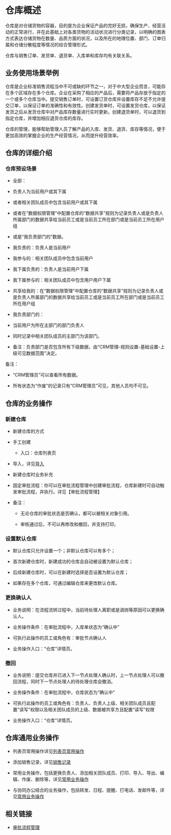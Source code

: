 
# 仓库概述

仓库是对仓储货物的容器，目的是为企业保证产品的完好无损，确保生产、经营活动的正常进行，并在此基础上对各类货物的活动状况进行分类记录，以明确的图表方式表达仓储货物在数量、品质方面的状况，以及所在的地理位置、部门、订单归属和仓储分散程度等情况的综合管理形式。



仓库与销售订单、发货单、退货单、入库单和库存均有关联关系。



## 业务使用场景举例

仓库是企业标准销售流程当中不可或缺的环节之一，对于中大型企业而言，可能存在多个区域存在多个仓库。企业在采购了相应的产品后，需要将产品存放于指定的一个或多个仓库当中。提交销售订单时，可设置订货仓库并设置库存不足不允许提交订单，以保证订单的准确性和有效性。创建发货单时，可设置发货仓库，以保证发货之后从发货仓库中对产品库存数量进行实时更新。创建退货单时，可以退货到指定仓库，并增加相应退货仓库的库存。



仓库的管理，能够帮助管理人员了解产品的入库、发货、退货、库存等情况，便于更加高效的掌握企业的生产经营情况，从而提升经营效率。



## 仓库的详细介绍

### 仓库预设场景

* 全部：

 - 负责人为当前用户或其下属

 - 或者相关团队成员中包含当前用户或其下属

 - 或者在“数据权限管理”中配置仓库的“数据共享”规则为记录负责人或是负责人所属部门的数据共享给当前员工或是当前员工所在部门或是当前员工所在用户组

 - 或是“我负责部门的”数据。

* 我负责的：负责人是当前用户

* 我参与的：相关团队成员中包含当前用户

* 我下属负责的：负责人是当前用户下属

* 我下属参与的：相关团队成员中包含用户用户下属

* 共享给我的：在“数据权限管理”中配置仓库的“数据共享”规则为记录负责人或是负责人所属部门的数据共享给当前员工或是当前员工所在部门或是当前员工所在用户组

* 我负责部门的：

 - 当前用户为所在主部门的部门负责人

 - 同时记录中相关团队成员的主部门为该部门。

 - 备注：负责部门是否包含所有下级数据，由“CRM管理-规则设置-基础设置-上级可见数据范围”决定。



备注：

- “CRM管理员”可以查看所有数据。

- 所有状态为“作废”的记录只有“CRM管理员”可见，其他人员均不可见。



## 仓库的业务操作

### 新建仓库

* 新建仓库的方式

 - 手工创建

   + 入口：仓库列表页      

 - 导入，详见[导入](https://www.fxiaoke.com/mob/guide/crmdoc/src/2-8%E5%B0%8F%E5%B7%A5%E5%85%B7.html#%E5%AF%BC%E5%85%A5%E5%B7%A5%E5%85%B7)



* 新建仓库时业务补充

 - 固定审批流程：你可以在审批流程管理中创建审批流程，仓库新建时可自动触发审批流程，并执行。详见【审批流程管理】

 - 备注：

   + 无论仓库的审批状态是否确认，都可以被相关对象引用。

   + 审核通过后，不可以再修改和撤回，并支持打印。

### 设置默认仓库
* 默认仓库只允许设置一个；非默认仓库可以有多个；

* 首次新建仓库时，新建成功的仓库会自动被设置为默认仓库；

* 后续新建仓库时，可以在新建时选择是否设置为默认仓库；

* 如果存在多个仓库，可通过编辑仓库来更改默认仓库。

### 更换确认人

* 业务说明：在流程流转过程中，当前待处理人离职或是调岗等原因可以更换确认人。

* 业务操作条件：在审批流程中，入库单状态为“确认中”

* 可执行此操作的员工或角色有：审批节点确认人

* 业务操作入口：“仓库”详情页。



### 撤回

* 业务说明：提交仓库并已进入下一节点处理人确认时，上一节点处理人可以撤回流程，同时下一节点处理人的待处理仓库会撤消。

* 业务操作条件：在审批流程中，仓库状态为“确认中”

* 可执行此操作的员工或角色有：负责人、负责人上级、相关团队成员且配置“读写”权限以及相关团队成员的上级、数据被共享方且配置“读写”权限

* 业务操作入口：“仓库”详情页。



## 仓库通用业务操作

* 列表页常用操作详见[列表页常用操作](https://www.fxiaoke.com/mob/guide/crmdoc/src/2-5%E5%88%97%E8%A1%A8%E8%A7%86%E5%9B%BE.html)

* 添加销售记录，详见[销售记录](https://www.fxiaoke.com/mob/guide/crmdoc/src/2-2%E9%94%80%E5%94%AE%E8%AE%B0%E5%BD%95%E6%9C%8D%E5%8A%A1%E8%AE%B0%E5%BD%95.html)

* 常用业务操作，包括更换负责人、添加相关团队成员、打印、导入、导出、编辑、作废、删除等，详见[常用业务操作](https://www.fxiaoke.com/mob/guide/crmdoc/src/2-7%E5%B8%B8%E7%94%A8%E4%B8%9A%E5%8A%A1%E6%93%8D%E4%BD%9C.html)

* 与协同办公结合的业务操作，包括转发、日程、提醒、打电话、发邮件等，详见[常用业务操作](https://www.fxiaoke.com/mob/guide/crmdoc/src/2-7%E5%B8%B8%E7%94%A8%E4%B8%9A%E5%8A%A1%E6%93%8D%E4%BD%9C.html)



## 相关链接

* [审批流程管理](https://www.fxiaoke.com/mob/guide/crmdoc/src/7-4-3%E5%AE%A1%E6%89%B9%E6%B5%81%E7%A8%8B%E7%AE%A1%E7%90%86.html)